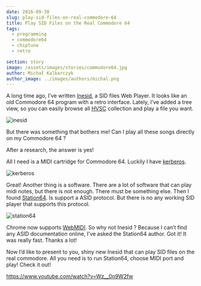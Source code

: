 ```yaml
---
date: 2016-09-30
slug: play-sid-files-on-real-commodore-64
title: Play SID Files on the Real Commodore 64
tags:
  - programming
  - commodore64
  - chiptune
  - retro

section: story
image: /assets/images/stories/commodore64.jpg
author: Michał Kalbarczyk
author_image: ../images/authors/michal.png
---
```


A long time ago, I’ve written [Inesid](https://inesid.fazibear.me/), a SID files Web Player. It looks like an old Commodore 64 program with a retro interface. Lately, I’ve added a tree view, so you can easily browse all [HVSC](http://www.hvsc.c64.org/) collection and play a file you want.

![inesid](../images/stories/inesid.png)

But there was something that bothers me! Can I play all these songs directly on my Commodore 64 ?

After a research, the answer is yes!

All I need is a MIDI cartridge for Commodore 64. Luckily I have [kerberos](http://www.frank-buss.de/kerberos/index.html).

![kerberos](../images/stories/kerberos.jpg)

Great! Another thing is a software. There are a lot of software that can play midi notes, but there is not enough. There must be something else. Then I found [Station64](http://csdb.dk/release/?id=142049). Is support a ASID protocol. But there is no any working SID player that supports this protocol.

![station64](../images/stories/station64.png)

Chrome now supports [WebMIDI](https://www.w3.org/TR/webmidi/). So why not Inesid ?
Because I can’t find any ASID documentation online, I’ve asked the Station64 author. Got it! It was really fast. Thanks a lot!

Now I’d like to present to you, shiny new Inesid that can play SID files on the real commodore. All you need is to run Station64, choose MIDI port and play! Check it out!

https://www.youtube.com/watch?v=Wz__0n9W2fw
